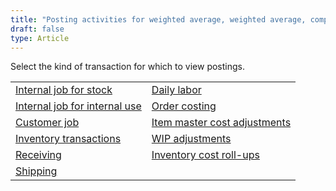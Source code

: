 ```yaml
---
title: "Posting activities for weighted average, weighted average, component"
draft: false
type: Article
---
```


Select the kind of transaction for which to view postings.

|                                                  |                                                 |
|--------------------------------------------------|-------------------------------------------------|
| [Internal job for stock](order-costing-posting-weighted-average-weighted-average-non-component-internal-job-for-stock.md)        | [Daily labor](order-costing-posting-weighted-average-weighted-average-non-component-daily-labor.md)                 |
| [Internal job for internal use](order-costing-posting-weighted-average-weighted-average-non-component-internal-job-for-internal-use.md) | [Order costing](order-costing-posting-weighted-average-weighted-average-non-component-order-costing.md)                |
| [Customer job](order-costing-posting-weighted-average-weighted-average-non-component-customer-jobs.md)                 | [Item master cost adjustments](order-costing-posting-weighted-average-weighted-average-non-component-item-master-cost-adjustments.md) |
| [Inventory transactions](order-costing-posting-weighted-average-weighted-average-non-component-inventory-transactions.md)         | [WIP adjustments](order-costing-posting-weighted-average-weighted-average-non-component-wip-adjustments.md)              |
| [Receiving](order-costing-posting-weighted-average-weighted-average-non-component-receiving.md)                    | [Inventory cost roll-ups ](order-costing-posting-weighted-average-weighted-average-non-component-inventory-cost-roll-ups.md)    |
| [Shipping ](order-costing-posting-weighted-average-weighted-average-non-component-shipping.md)                    |                                                |